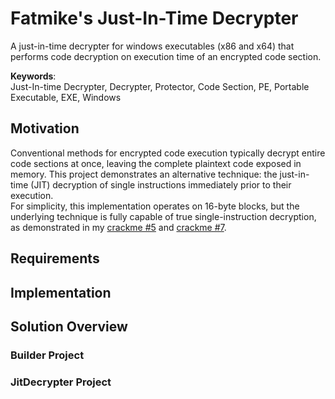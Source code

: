 # Fatmike's Just-In-Time Decrypter

A just-in-time decrypter for windows executables (x86 and x64) that performs code decryption on execution time of an encrypted code section.    

**Keywords**:  
Just-In-time Decrypter, Decrypter, Protector, Code Section, PE, Portable Executable, EXE, Windows

## Motivation

Conventional methods for encrypted code execution typically decrypt entire code sections at once, leaving the complete plaintext code exposed in memory. This project demonstrates an alternative technique: the just-in-time (JIT) decryption of single instructions immediately prior to their execution.  
For simplicity, this implementation operates on 16-byte blocks, but the underlying technique is fully capable of true single-instruction decryption, as demonstrated in my [crackme #5](https://crackmes.one/crackme/66ca5b91b899a3b9dd02af52) and [crackme #7](https://crackmes.one/crackme/67814b594d850ac5f7dc4fc9).

## Requirements
 
## Implementation

## Solution Overview

### Builder Project

### JitDecrypter Project
